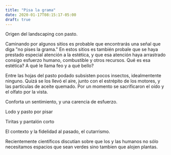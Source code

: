```yaml
---
title: "Pisa la grama"
date: 2020-01-17T08:15:17-05:00
draft: true
---
```


Origen del landscaping con pasto.

Caminando por algunos sitios es probable que encontrarás una señal que diga
"no pises la grama." En estos sitios es también probale que se haya prestado
especial atención a la estética, y que esa atención haya arrastrado consigo
esfuerzo humano, combustible y otros recursos. Qué es esa estética? A qué le
llama feo y a qué bello?

Entre las hojas del pasto podado subsisten pocos insectos, idealmentente
ninguno. Quizá se los llevó el aire, junto con el estrépito de los motores,
y las partículas de aceite quemado. Por un momento se sacrificaron el oído
y el olfato por la vista. 


Conforta un sentimiento, y una carencia de esfuerzo.

Lodo y pasto por pisar

Tiritas y pantalón corto

El contexto y la fidelidad al pasado, el cutarrismo.

Recientemente científicos discutían sobre que los y las humanos no sólo necesitamos
espacios que sean verdes sino tambien que alojen plantas.

